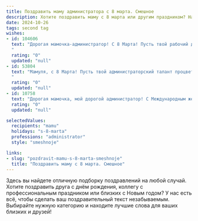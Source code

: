 ```yaml
---
title: Поздравить маму администратора с 8 марта. Смешное
description: Хотите поздравить маму с 8 марта или другим праздником? Наш ИИ создаст незабываемое поздравление, а вы обязательно выделитесь среди других.  
date: 2024-10-26
tags: second tag
wishes:
- id: 104606
  text: "Дорогая мамочка-администратор! С 8 Марта! Пусть твой рабочий день будет таким же гладким, как идеально отполированный стол, а подчиненные — такими же послушными, как хорошо выдрессированная собака (только без лая, пожалуйста!).  Желаю тебе моря позитива, океана цветов и чтобы все проблемы решались сами собой, словно по волшебству!  С праздником!
  "
  rating: "0"
  updated: "null"
- id: 53804
  text: "Мамуля, с 8 Марта! Пусть твой администраторский талант процветает не только на работе, но и в жизни: организуй себе отпуск, забронируй столик в ресторане и, главное, не забудь обновить список желаний! 😜
  "
  rating: "0"
  updated: "null"
- id: 10758
  text: "Дорогая мамочка, мой дорогой администратор! С Международным женским днем тебя! Желаю тебе терпения и мудрости, чтобы умело управлять всеми \"подчиненными\", будь то семья, коллеги или клиенты. Пусть твой рабочий стол всегда будет чистым, а входящие электронные письма будут только приятными. Ты настоящий мастер по организации и контролю, и я горжусь тем, что у меня такая крутая мама!"
  rating: "0"
  updated: "null"

selectedValues:
  recipients: "mamu"
  holidays: "s-8-marta"
  professions: "administrator"
  style: "smeshnoje"

links:
- slug: "pozdravit-mamu-s-8-marta-smeshnoje"
  title: "Поздравить маму с 8 марта. Смешное"
---
```


Здесь вы найдете отличную подборку поздравлений на любой случай.
Хотите поздравить друга с днём рождения, коллегу с профессиональным праздником или близких с Новым годом? У нас есть всё, чтобы сделать ваш поздравительный текст незабываемым. Выбирайте нужную категорию и находите лучшие слова для ваших близких и друзей!
